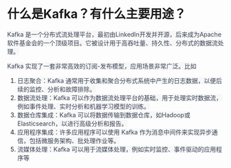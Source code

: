 # 什么是Kafka？有什么主要用途？

<font style="color:rgb(55, 65, 81);background-color:rgb(247, 247, 248);">Kafka 是一个分布式流处理平台，最初由LinkedIn开发并开源，后来成为Apache软件基金会的一个顶级项目。它被设计用于高吞吐量、持久性、分布式的数据流处理。</font>

<font style="color:rgb(55, 65, 81);background-color:rgb(247, 247, 248);">Kafka 实现了一套非常高效的订阅-发布模型，应用场景非常广泛。比如</font>

1. <font style="color:rgb(55, 65, 81);background-color:rgb(247, 247, 248);">日志聚合：Kafka 通常用于收集和聚合分布式系统中产生的日志数据，以便后续的监控、分析和故障排除。</font>
2. <font style="color:rgb(55, 65, 81);background-color:rgb(247, 247, 248);">数据流处理：Kafka 可以作为数据流处理平台的基础，用于处理实时数据流，例如事件处理、实时分析和机器学习模型的训练。</font>
3. <font style="color:rgb(55, 65, 81);background-color:rgb(247, 247, 248);">数据仓库集成：Kafka 可以将数据传输到数据仓库，如Hadoop或Elasticsearch，以进行高级分析和报告。</font>
4. <font style="color:rgb(55, 65, 81);background-color:rgb(247, 247, 248);">应用程序集成：许多应用程序可以使用 Kafka 作为消息中间件来实现异步通信，包括微服务架构、批处理作业等。</font>
5. <font style="color:rgb(55, 65, 81);background-color:rgb(247, 247, 248);">流媒体处理：Kafka 可以用于流媒体处理，例如实时监控、事件驱动的应用程序等</font>

